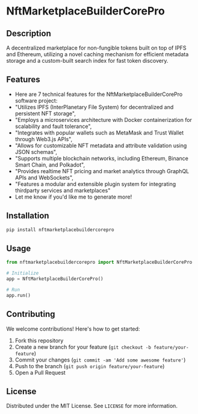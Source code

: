 # NftMarketplaceBuilderCorePro

## Description

A decentralized marketplace for non-fungible tokens built on top of IPFS and Ethereum, utilizing a novel caching mechanism for efficient metadata storage and a custom-built search index for fast token discovery.

## Features

- Here are 7 technical features for the NftMarketplaceBuilderCorePro software project:
- "Utilizes IPFS (InterPlanetary File System) for decentralized and persistent NFT storage",
- "Employs a microservices architecture with Docker containerization for scalability and fault tolerance",
- "Integrates with popular wallets such as MetaMask and Trust Wallet through Web3.js APIs",
- "Allows for customizable NFT metadata and attribute validation using JSON schemas",
- "Supports multiple blockchain networks, including Ethereum, Binance Smart Chain, and Polkadot",
- "Provides realtime NFT pricing and market analytics through GraphQL APIs and WebSockets",
- "Features a modular and extensible plugin system for integrating thirdparty services and marketplaces"
- Let me know if you'd like me to generate more!
## Installation

```bash
pip install nftmarketplacebuildercorepro
```

## Usage

```python
from nftmarketplacebuildercorepro import NftMarketplaceBuilderCorePro

# Initialize
app = NftMarketplaceBuilderCorePro()

# Run
app.run()
```

## Contributing

We welcome contributions! Here's how to get started:

1. Fork this repository
2. Create a new branch for your feature (`git checkout -b feature/your-feature`)
3. Commit your changes (`git commit -am 'Add some awesome feature'`)
4. Push to the branch (`git push origin feature/your-feature`)
5. Open a Pull Request

## License

Distributed under the MIT License. See `LICENSE` for more information.
